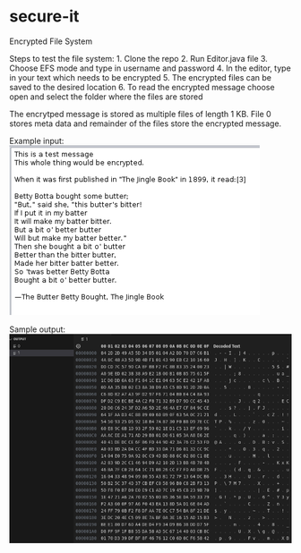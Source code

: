 # secure-it
Encrypted File System

Steps to test the file system:
    1. Clone the repo
    2. Run Editor.java file
    3. Choose EFS mode and type in username and password
    4. In the editor, type in your text which needs to be encrypted
    5. The encrypted files can be saved to the desired location
    6. To read the encrypted message choose open and select the folder where the files are stored


The encrytped message is stored as multiple files of length 1 KB.
File 0 stores meta data and remainder of the files store the encrypted message.

 Example input:
![Sample input](https://github.com/dane-ukken/secure-it/blob/main/Assets/input.png)

 Sample output:
![Sample output](https://github.com/dane-ukken/secure-it/blob/main/Assets/output.png)

 

